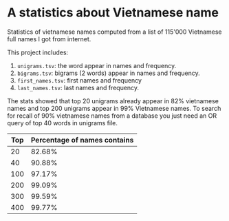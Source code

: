 # A statistics about Vietnamese name

Statistics of vietnamese names computed from a list of 115'000 Vietnamese full names I got from internet.

This project includes:

1. `unigrams.tsv`: the word appear in names and frequency.
2. `bigrams.tsv`: bigrams (2 words) appear in names and frequency.
3. `first_names.tsv`: first names and frequency
4. `last_names.tsv`: last names and frequency.

The stats showed that top 20 unigrams already appear in 82% vietnamese names and top 200 unigrams appear in 99% Vietnamese names. To search for recall of 90% vietnamese names from a database you just need an OR query of top 40 words in unigrams file.

| Top  | Percentage of names contains |
|-|-|
| 20 | 	82.68% |
| 40 |	90.88% |
| 100 |	97.17% |
| 200 |	99.09% |
| 300 |	99.59% |
| 400 |	99.77% |
